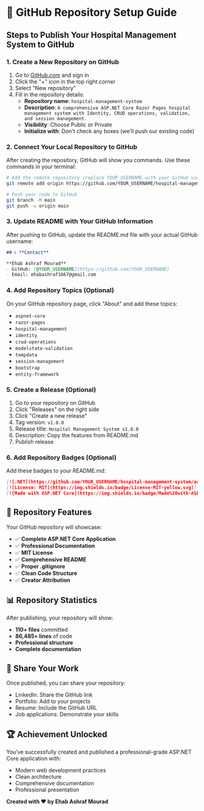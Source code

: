 # 🚀 GitHub Repository Setup Guide

## Steps to Publish Your Hospital Management System to GitHub

### 1. Create a New Repository on GitHub

1. Go to [GitHub.com](https://github.com) and sign in
2. Click the "+" icon in the top right corner
3. Select "New repository"
4. Fill in the repository details:
   - **Repository name**: `hospital-management-system`
   - **Description**: `A comprehensive ASP.NET Core Razor Pages hospital management system with Identity, CRUD operations, validation, and session management.`
   - **Visibility**: Choose Public or Private
   - **Initialize with**: Don't check any boxes (we'll push our existing code)

### 2. Connect Your Local Repository to GitHub

After creating the repository, GitHub will show you commands. Use these commands in your terminal:

```bash
# Add the remote repository (replace YOUR_USERNAME with your GitHub username)
git remote add origin https://github.com/YOUR_USERNAME/hospital-management-system.git

# Push your code to GitHub
git branch -M main
git push -u origin main
```

### 3. Update README with Your GitHub Information

After pushing to GitHub, update the README.md file with your actual GitHub username:

```markdown
## 📞 **Contact**

**Ehab Ashraf Mourad**
- GitHub: [@YOUR_USERNAME](https://github.com/YOUR_USERNAME)
- Email: ehabashraf1667@gmail.com
```

### 4. Add Repository Topics (Optional)

On your GitHub repository page, click "About" and add these topics:
- `aspnet-core`
- `razor-pages`
- `hospital-management`
- `identity`
- `crud-operations`
- `modelstate-validation`
- `tempdata`
- `session-management`
- `bootstrap`
- `entity-framework`

### 5. Create a Release (Optional)

1. Go to your repository on GitHub
2. Click "Releases" on the right side
3. Click "Create a new release"
4. Tag version: `v1.0.0`
5. Release title: `Hospital Management System v1.0.0`
6. Description: Copy the features from README.md
7. Publish release

### 6. Add Repository Badges (Optional)

Add these badges to your README.md:

```markdown
[![.NET](https://github.com/YOUR_USERNAME/hospital-management-system/actions/workflows/dotnet.yml/badge.svg)](https://github.com/YOUR_USERNAME/hospital-management-system/actions/workflows/dotnet.yml)
[![License: MIT](https://img.shields.io/badge/License-MIT-yellow.svg)](https://opensource.org/licenses/MIT)
[![Made with ASP.NET Core](https://img.shields.io/badge/Made%20with-ASP.NET%20Core-5C2D91?logo=.net)](https://dotnet.microsoft.com/)
```

## 🎯 **Repository Features**

Your GitHub repository will showcase:

- ✅ **Complete ASP.NET Core Application**
- ✅ **Professional Documentation**
- ✅ **MIT License**
- ✅ **Comprehensive README**
- ✅ **Proper .gitignore**
- ✅ **Clean Code Structure**
- ✅ **Creator Attribution**

## 📊 **Repository Statistics**

After publishing, your repository will show:
- **110+ files** committed
- **86,485+ lines** of code
- **Professional structure**
- **Complete documentation**

## 🔗 **Share Your Work**

Once published, you can share your repository:
- LinkedIn: Share the GitHub link
- Portfolio: Add to your projects
- Resume: Include the GitHub URL
- Job applications: Demonstrate your skills

## 🏆 **Achievement Unlocked**

You've successfully created and published a professional-grade ASP.NET Core application with:
- Modern web development practices
- Clean architecture
- Comprehensive documentation
- Professional presentation

**Created with ❤️ by Ehab Ashraf Mourad** 